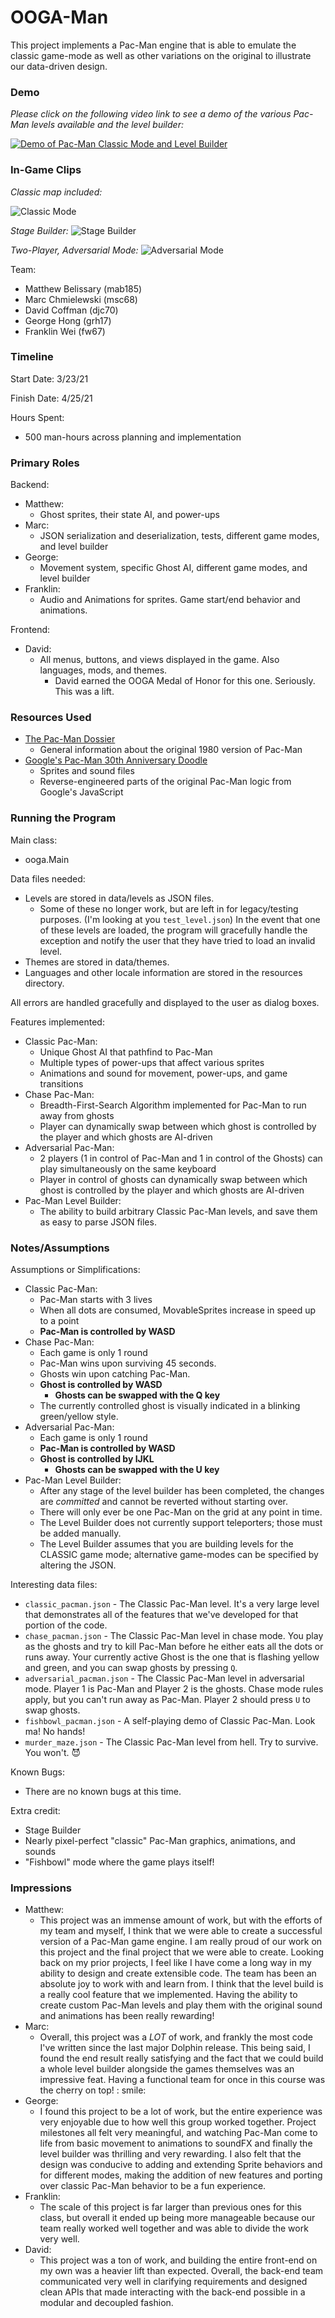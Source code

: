 OOGA-Man
====

This project implements a Pac-Man engine that is able to emulate the classic game-mode as well as other
variations on the original to illustrate our data-driven design.

### Demo
_Please click on the following video link to see a demo of the various Pac-Man levels available and the level builder:_

[![Demo of Pac-Man Classic Mode and Level Builder](https://img.youtube.com/vi/v_0xGi7gEZY/0.jpg)](https://www.youtube.com/watch?v=v_0xGi7gEZY)

### In-Game Clips
_Classic map included:_

![Classic Mode](game_clips/gameplay.png)

_Stage Builder:_
![Stage Builder](game_clips/stage_builder.png)

_Two-Player, Adversarial Mode:_
![Adversarial Mode](game_clips/adversarial.png)


Team:

- Matthew Belissary (mab185)
- Marc Chmielewski (msc68)
- David Coffman (djc70)
- George Hong (grh17)
- Franklin Wei (fw67)

### Timeline

Start Date: 3/23/21

Finish Date: 4/25/21

Hours Spent:

- 500 man-hours across planning and implementation

### Primary Roles

Backend:

* Matthew:
    * Ghost sprites, their state AI, and power-ups
* Marc:
    * JSON serialization and deserialization, tests, different game modes, and level builder
* George:
    * Movement system, specific Ghost AI, different game modes, and level builder
* Franklin:
    * Audio and Animations for sprites. Game start/end behavior and animations.

Frontend:

* David:
    * All menus, buttons, and views displayed in the game. Also languages, mods, and themes.
        * David earned the OOGA Medal of Honor for this one. Seriously. This was a lift.

### Resources Used

* [The Pac-Man Dossier](https://www.gamasutra.com/view/feature/3938/the_pacman_dossier.php?print=1)
    * General information about the original 1980 version of Pac-Man
* [Google's Pac-Man 30th Anniversary Doodle](https://www.google.com/search?q=play+pacman+doodle)
    * Sprites and sound files
    * Reverse-engineered parts of the original Pac-Man logic from Google's JavaScript

### Running the Program

Main class:

* ooga.Main

Data files needed:

- Levels are stored in data/levels as JSON files.
    - Some of these no longer work, but are left in for legacy/testing purposes. (I'm looking at
      you `test_level.json`) In the event that one of these levels are loaded, the program will
      gracefully handle the exception and notify the user that they have tried to load an invalid
      level.
- Themes are stored in data/themes.
- Languages and other locale information are stored in the resources directory.

All errors are handled gracefully and displayed to the user as dialog boxes.

Features implemented:

* Classic Pac-Man:
    * Unique Ghost AI that pathfind to Pac-Man
    * Multiple types of power-ups that affect various sprites
    * Animations and sound for movement, power-ups, and game transitions
* Chase Pac-Man:
    * Breadth-First-Search Algorithm implemented for Pac-Man to run away from ghosts
    * Player can dynamically swap between which ghost is controlled by the player and which ghosts
      are AI-driven
* Adversarial Pac-Man:
    * 2 players (1 in control of Pac-Man and 1 in control of the Ghosts) can play simultaneously on
      the same keyboard
    * Player in control of ghosts can dynamically swap between which ghost is controlled by the
      player and which ghosts are AI-driven
* Pac-Man Level Builder:
    * The ability to build arbitrary Classic Pac-Man levels, and save them as easy to parse JSON
      files.

### Notes/Assumptions

Assumptions or Simplifications:

* Classic Pac-Man:
    * Pac-Man starts with 3 lives
    * When all dots are consumed, MovableSprites increase in speed up to a point
    * **Pac-Man is controlled by WASD**
* Chase Pac-Man:
    * Each game is only 1 round
    * Pac-Man wins upon surviving 45 seconds.
    * Ghosts win upon catching Pac-Man.
    * **Ghost is controlled by WASD**
        * **Ghosts can be swapped with the Q key**
    * The currently controlled ghost is visually indicated in a blinking green/yellow style.
* Adversarial Pac-Man:
    * Each game is only 1 round
    * **Pac-Man is controlled by WASD**
    * **Ghost is controlled by IJKL**
        * **Ghosts can be swapped with the U key**
* Pac-Man Level Builder:
    * After any stage of the level builder has been completed, the changes are *committed* and
      cannot be reverted without starting over.
    * There will only ever be one Pac-Man on the grid at any point in time.
    * The Level Builder does not currently support teleporters; those must be added manually.
    * The Level Builder assumes that you are building levels for the CLASSIC game mode; alternative
      game-modes can be specified by altering the JSON.

Interesting data files:

* `classic_pacman.json` - The Classic Pac-Man level. It's a very large level that demonstrates all
  of the features that we've developed for that portion of the code.
* `chase_pacman.json` - The Classic Pac-Man level in chase mode. You play as the ghosts and try to
  kill Pac-Man before he either eats all the dots or runs away. Your currently active Ghost is the
  one that is flashing yellow and green, and you can swap ghosts by pressing `Q`.
* `adversarial_pacman.json` - The Classic Pac-Man level in adversarial mode. Player 1 is Pac-Man and
  Player 2 is the ghosts. Chase mode rules apply, but you can't run away as Pac-Man. Player 2 should
  press `U` to swap ghosts.
* `fishbowl_pacman.json` - A self-playing demo of Classic Pac-Man. Look ma! No hands!
* `murder_maze.json` - The Classic Pac-Man level from hell. Try to survive. You won't. :smiling_imp:

Known Bugs:

* There are no known bugs at this time.

Extra credit:

* Stage Builder
* Nearly pixel-perfect "classic" Pac-Man graphics, animations, and sounds
* "Fishbowl" mode where the game plays itself!

### Impressions

* Matthew:
    * This project was an immense amount of work, but with the efforts of my team and myself, I
      think that we were able to create a successful version of a Pac-Man game engine. I am really
      proud of our work on this project and the final project that we were able to create. Looking
      back on my prior projects, I feel like I have come a long way in my ability to design and
      create extensible code. The team has been an absolute joy to work with and learn from. I think
      that the level build is a really cool feature that we implemented. Having the ability to
      create custom Pac-Man levels and play them with the original sound and animations has been
      really rewarding!
* Marc:
    * Overall, this project was a *LOT* of work, and frankly the most code I've written since the
      last major Dolphin release. This being said, I found the end result really satisfying and the
      fact that we could build a whole level builder alongside the games themselves was an
      impressive feat. Having a functional team for once in this course was the cherry on top! :
      smile:
* George:
    * I found this project to be a lot of work, but the entire experience was very enjoyable due to
      how well this group worked together. Project milestones all felt very meaningful, and watching
      Pac-Man come to life from basic movement to animations to soundFX and finally the level
      builder was thrilling and very rewarding. I also felt that the design was conducive to adding
      and extending Sprite behaviors and for different modes, making the addition of new features
      and porting over classic Pac-Man behavior to be a fun experience.
* Franklin:
    * The scale of this project is far larger than previous ones for this class, but overall it
      ended up being more manageable because our team really worked well together and was able to
      divide the work very well.
* David:
    * This project was a ton of work, and building the entire front-end on my own was a heavier lift
      than expected. Overall, the back-end team communicated very well in clarifying requirements
      and designed clean APIs that made interacting with the back-end possible in a modular and
      decoupled fashion.